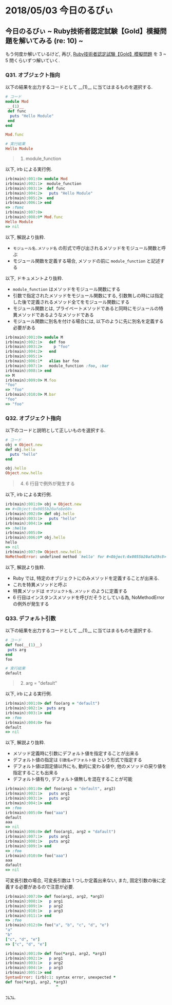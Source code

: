 # 2018/05/03 今日のるびぃ

## 今日のるびぃ ~ Ruby技術者認定試験【Gold】模擬問題を解いてみる (re: 10) ~

もう何度か解いているけど, 再び, [Ruby技術者認定試験【Gold】模擬問題](https://www.school.ctc-g.co.jp/ruby/training_ruby_gold_01_10.html) を 3 ~ 5 問くらいずつ解いていく.

### Q31. オブジェクト指向

以下の結果を出力するコードとして \_\_(1)\_\_ に当てはまるものを選択する.

```ruby
# コード
module Mod
 __(1)__
 def func
  puts "Hello Module"
 end
end

Mod.func

# 実行結果
Hello Module
```

> 1. module_function

以下, irb による実行例.

```ruby
irb(main):001:0> module Mod
irb(main):002:1>  module_function
irb(main):003:1>  def func
irb(main):004:2>   puts "Hello Module"
irb(main):005:2>  end
irb(main):006:1> end
=> :func
irb(main):007:0> 
irb(main):008:0* Mod.func
Hello Module
=> nil
```

以下, 解説より抜粋.

* `モジュール名.メソッド名` の形式で呼び出されるメソッドをモジュール関数と呼ぶ
* モジュール関数を定義する場合, メソッドの前に `module_function` と記述する

以下, ドキュメントより抜粋.

* `module_function` はメソッドをモジュール関数にする
* 引数で指定されたメソッドをモジュール関数にする, 引数無しの時には指定した後で定義されるメソッド全てをモジュール関数にする
* モジュール関数とは, プライベートメソッドであると同時にモジュールの特異メソッドであるようなメソッドである
* モジュール関数に別名を付ける場合には, 以下のように先に別名を定義する必要がある

```ruby
irb(main):001:0> module M
irb(main):002:1>   def foo
irb(main):003:2>     p "foo"
irb(main):004:2>   end
irb(main):005:1>   
irb(main):006:1*   alias bar foo
irb(main):007:1>   module_function :foo, :bar
irb(main):008:1> end
=> M
irb(main):009:0> M.foo
"foo"
=> "foo"
irb(main):010:0> M.bar
"foo"
=> "foo"
```

### Q32. オブジェクト指向

以下のコードと説明として正しいものを選択する.

```ruby
# コード
obj = Object.new
def obj.hello
  puts "hello"
end

obj.hello
Object.new.hello
```

> 4. 6 行目で例外が発生する

以下, irb による実行例.

```ruby
irb(main):001:0> obj = Object.new
=> #<Object:0x0055b20afe8e60>
irb(main):002:0> def obj.hello
irb(main):003:1>   puts "hello"
irb(main):004:1> end
=> :hello
irb(main):005:0> 
irb(main):006:0* obj.hello
hello
=> nil
irb(main):007:0> Object.new.hello
NoMethodError: undefined method `hello' for #<Object:0x0055b20afa39c8>
```

以下, 解説より抜粋.

* Ruby では, 特定のオブジェクトにのみメソッドを定義することが出来る.
* これを特異メソッドと呼ぶ
* 特異メソッドは `オブジェクト名.メソッド` のように定義する
* 6 行目はインスタンスメソッドを呼びだそうとしている為, NoMethodError の例外が発生する

### Q33. デフォルト引数

以下の結果を出力するコードとして \_\_(1)\_\_ に当てはまるものを選択する.

```ruby
# コード
def foo(__(1)__)
 puts arg
end
foo

# 実行結果
default
```

> 2. arg = "default"

以下, irb による実行例.

```ruby
irb(main):001:0> def foo(arg = "default")
irb(main):002:1>  puts arg
irb(main):003:1> end
=> :foo
irb(main):004:0> foo
default
=> nil
```

以下, 解説より抜粋.

* メソッド定義時に引数にデフォルト値を指定することが出来る
* デフォルト値の指定は `引数名=デフォルト値` という形式で指定する
* デフォルト値は固定値以外にも, 動的に変わる値や, 他のメソッドの戻り値を指定することも出来る
* デフォルト値有り, デフォルト値無しを混在することが可能

```ruby
irb(main):001:0> def foo(arg1 = "default", arg2)
irb(main):002:1>   puts arg1
irb(main):003:1>   puts arg2
irb(main):004:1> end
=> :foo
irb(main):005:0> foo("aaa")
default
aaa
=> nil
irb(main):006:0> def foo(arg1, arg2 = "dafault")
irb(main):007:1>   puts arg1
irb(main):008:1>   puts arg2
irb(main):009:1> end
=> :foo
irb(main):010:0> foo("aaa")
aaa
dafault
=> nil
```

可変長引数の場合, 可変長引数は 1 つしか定義出来ない, また, 固定引数の後に定義する必要があるので注意が必要.

```ruby
irb(main):007:0> def foo(arg1, arg2, *arg3)
irb(main):008:1>   p arg1
irb(main):009:1>   p arg2
irb(main):010:1>   p arg3
irb(main):011:1> end
=> :foo
irb(main):012:0> foo("a", "b", "c", "d", "e")
"a"
"b"
["c", "d", "e"]
=> ["c", "d", "e"]

irb(main):001:0> def foo(*arg1, arg2, *arg3)
irb(main):002:1>   p arg1
irb(main):003:1>   p arg2
irb(main):004:1>   p arg3
irb(main):005:1> end
SyntaxError: (irb):1: syntax error, unexpected *
def foo(*arg1, arg2, *arg3)
                      ^
```

ﾌﾑﾌﾑ.
